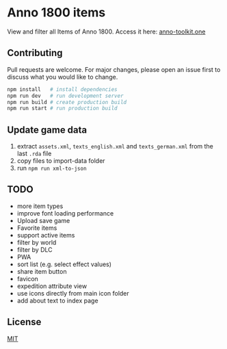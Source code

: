 # Anno 1800 items

View and filter all Items of Anno 1800. Access it here: [anno-toolkit.one](https://anno-toolkit.one/)

## Contributing

Pull requests are welcome. For major changes, please open an issue first to discuss what you would like to change.

```bash
npm install   # install dependencies
npm run dev   # run development server
npm run build # create production build
npm run start # run production build
```

## Update game data

1. extract `assets.xml`, `texts_english.xml` and `texts_german.xml` from the last `.rda` file
2. copy files to import-data folder
3. run `npm run xml-to-json`

## TODO

- more item types
- improve font loading performance
- Upload save game
- Favorite items
- support active items
- filter by world
- filter by DLC
- PWA
- sort list (e.g. select effect values)
- share item button
- favicon
- expedition attribute view
- use icons directly from main icon folder
- add about text to index page

## License

[MIT](https://choosealicense.com/licenses/mit/)
